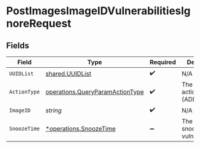 # PostImagesImageIDVulnerabilitiesIgnoreRequest


## Fields

| Field                                                                                     | Type                                                                                      | Required                                                                                  | Description                                                                               |
| ----------------------------------------------------------------------------------------- | ----------------------------------------------------------------------------------------- | ----------------------------------------------------------------------------------------- | ----------------------------------------------------------------------------------------- |
| `UUIDList`                                                                                | [shared.UUIDList](../../../pkg/models/shared/uuidlist.md)                                 | :heavy_check_mark:                                                                        | N/A                                                                                       |
| `ActionType`                                                                              | [operations.QueryParamActionType](../../../pkg/models/operations/queryparamactiontype.md) | :heavy_check_mark:                                                                        | The ignore action type (ADD/REMOVE)                                                       |
| `ImageID`                                                                                 | *string*                                                                                  | :heavy_check_mark:                                                                        | N/A                                                                                       |
| `SnoozeTime`                                                                              | [*operations.SnoozeTime](../../../pkg/models/operations/snoozetime.md)                    | :heavy_minus_sign:                                                                        | The time to snooze the vulnerability                                                      |
